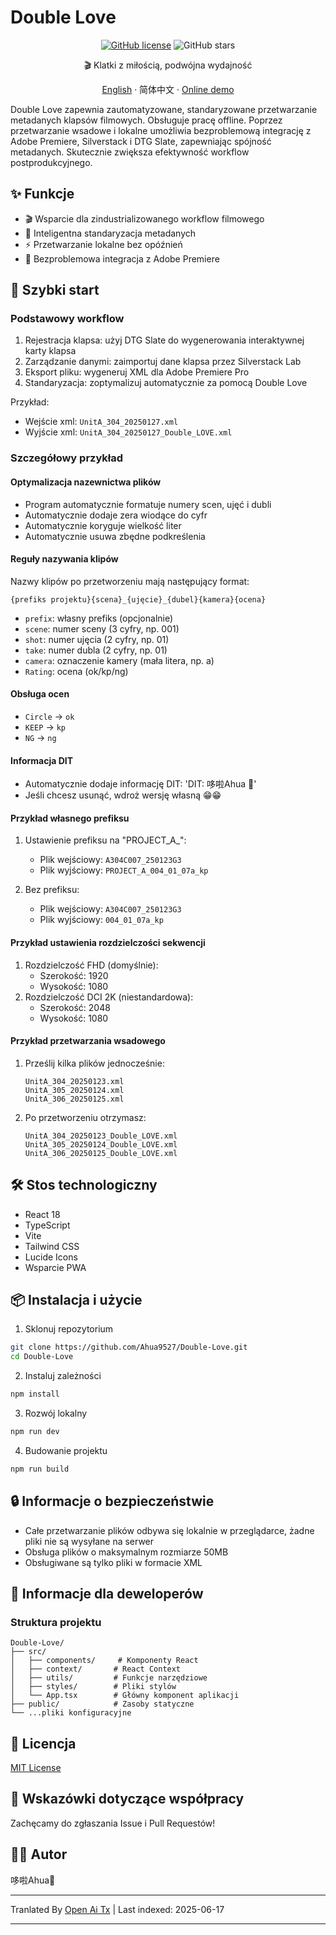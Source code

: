 # Double Love

<div align="center">

[![GitHub license](https://img.shields.io/github/license/Ahua9527/Double-Love)](https://github.com/Ahua9527/Double-Love/blob/main/LICENSE)
![GitHub stars](https://img.shields.io/github/stars/Ahua9527/Double-Love)

🎬 Klatki z miłością, podwójna wydajność

[//]: # (Ukryte Easter Egg w kodzie)
<!Double Love：Niech każda klatka kryje niewypowiedziany przeze mnie klatkaż -->

[English](https://raw.githubusercontent.com/Ahua9527/Double-Love/main/README.en.md) · 简体中文 · [Online demo](https://double-love.ahua.space)

</div>

Double Love zapewnia zautomatyzowane, standaryzowane przetwarzanie metadanych klapsów filmowych. Obsługuje pracę offline. Poprzez przetwarzanie wsadowe i lokalne umożliwia bezproblemową integrację z Adobe Premiere, Silverstack i DTG Slate, zapewniając spójność metadanych. Skutecznie zwiększa efektywność workflow postprodukcyjnego.

## ✨ Funkcje

- 🎬 Wsparcie dla zindustrializowanego workflow filmowego
- 📝 Inteligentna standaryzacja metadanych
- ⚡ Przetwarzanie lokalne bez opóźnień
- 🧩 Bezproblemowa integracja z Adobe Premiere

## 🚀 Szybki start

### Podstawowy workflow

1. Rejestracja klapsa: użyj DTG Slate do wygenerowania interaktywnej karty klapsa
2. Zarządzanie danymi: zaimportuj dane klapsa przez Silverstack Lab
3. Eksport pliku: wygeneruj XML dla Adobe Premiere Pro
4. Standaryzacja: zoptymalizuj automatycznie za pomocą Double Love

Przykład:
- Wejście xml: `UnitA_304_20250127.xml`
- Wyjście xml: `UnitA_304_20250127_Double_LOVE.xml`

### Szczegółowy przykład

#### Optymalizacja nazewnictwa plików
- Program automatycznie formatuje numery scen, ujęć i dubli
- Automatycznie dodaje zera wiodące do cyfr
- Automatycznie koryguje wielkość liter
- Automatycznie usuwa zbędne podkreślenia

#### Reguły nazywania klipów

Nazwy klipów po przetworzeniu mają następujący format:
```
{prefiks projektu}{scena}_{ujęcie}_{dubel}{kamera}{ocena}
```

- `prefix`: własny prefiks (opcjonalnie)
- `scene`: numer sceny (3 cyfry, np. 001)
- `shot`: numer ujęcia (2 cyfry, np. 01)
- `take`: numer dubla (2 cyfry, np. 01)
- `camera`: oznaczenie kamery (mała litera, np. a)
- `Rating`: ocena (ok/kp/ng)

#### Obsługa ocen
- `Circle` → `ok`
- `KEEP` → `kp`
- `NG` → `ng`

#### Informacja DIT
- Automatycznie dodaje informację DIT: 'DIT: 哆啦Ahua 🌱'
- Jeśli chcesz usunąć, wdroż wersję własną 😁😁

#### Przykład własnego prefiksu

1. Ustawienie prefiksu na "PROJECT_A_":
   - Plik wejściowy: `A304C007_250123G3`
   - Plik wyjściowy: `PROJECT_A_004_01_07a_kp`

2. Bez prefiksu:
   - Plik wejściowy: `A304C007_250123G3`
   - Plik wyjściowy: `004_01_07a_kp`

#### Przykład ustawienia rozdzielczości sekwencji

1. Rozdzielczość FHD (domyślnie):
   - Szerokość: 1920
   - Wysokość: 1080   
2. Rozdzielczość DCI 2K (niestandardowa):
   - Szerokość: 2048
   - Wysokość: 1080   

#### Przykład przetwarzania wsadowego

1. Prześlij kilka plików jednocześnie:
   ```
   UnitA_304_20250123.xml
   UnitA_305_20250124.xml
   UnitA_306_20250125.xml
   ```

2. Po przetworzeniu otrzymasz:
   ```
   UnitA_304_20250123_Double_LOVE.xml
   UnitA_305_20250124_Double_LOVE.xml
   UnitA_306_20250125_Double_LOVE.xml
   ```

## 🛠️ Stos technologiczny

- React 18
- TypeScript
- Vite
- Tailwind CSS
- Lucide Icons
- Wsparcie PWA

## 📦 Instalacja i użycie

1. Sklonuj repozytorium

```bash
git clone https://github.com/Ahua9527/Double-Love.git
cd Double-Love
```

2. Instaluj zależności

```bash
npm install
```

3. Rozwój lokalny

```bash
npm run dev
```

4. Budowanie projektu

```bash
npm run build
```

## 🔒 Informacje o bezpieczeństwie

- Całe przetwarzanie plików odbywa się lokalnie w przeglądarce, żadne pliki nie są wysyłane na serwer
- Obsługa plików o maksymalnym rozmiarze 50MB
- Obsługiwane są tylko pliki w formacie XML

## 🌈 Informacje dla deweloperów

### Struktura projektu

```
Double-Love/
├── src/
│   ├── components/     # Komponenty React
│   ├── context/       # React Context
│   ├── utils/         # Funkcje narzędziowe
│   ├── styles/        # Pliki stylów
│   └── App.tsx        # Główny komponent aplikacji
├── public/            # Zasoby statyczne
└── ...pliki konfiguracyjne
```


## 📃 Licencja

[MIT License](https://raw.githubusercontent.com/Ahua9527/Double-Love/main/LICENSE)

## 🤝 Wskazówki dotyczące współpracy

Zachęcamy do zgłaszania Issue i Pull Requestów!

## 👨‍💻 Autor

哆啦Ahua🌱

---

Tranlated By [Open Ai Tx](https://github.com/OpenAiTx/OpenAiTx) | Last indexed: 2025-06-17

---
